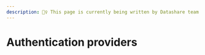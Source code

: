 ```yaml
---
description: 👷‍♀️ This page is currently being written by Datashare team.
---
```


# Authentication providers

